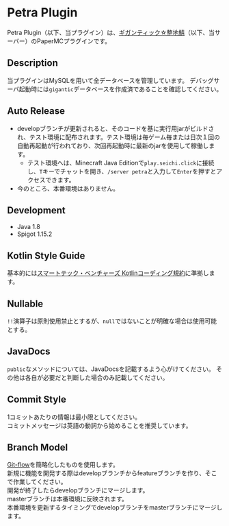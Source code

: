 Petra Plugin
======
Petra Plugin（以下、当プラグイン）は、[ギガンティック☆整地鯖](https://seichi.click)（以下、当サーバー）のPaperMCプラグインです。<br />


Description
---
当プラグインはMySQLを用いて全データベースを管理しています。
デバッグサーバ起動時には`gigantic`データベースを作成済であることを確認してください。

Auto Release
---
- developブランチが更新されると、そのコードを基に実行用jarがビルドされ、テスト環境に配布されます。テスト環境は毎ゲーム毎または日次１回の自動再起動が行われており、次回再起動時に最新のjarを使用して稼働します。
  - テスト環境へは、Minecraft Java Editionで`play.seichi.click`に接続し、`T`キーでチャットを開き、`/server petra`と入力して`Enter`を押すとアクセスできます。
- 今のところ、本番環境はありません。

Development
---
* Java 1.8
* Spigot 1.15.2

## Kotlin Style Guide
基本的には[スマートテック・ベンチャーズ Kotlinコーディング規約](https://github.com/SmartTechVentures/kotlin-style-guide)に準拠します。

## Nullable
`!!`演算子は原則使用禁止とするが、`null`ではないことが明確な場合は使用可能とする。

## JavaDocs
`public`なメソッドについては、JavaDocsを記載するよう心がけてください。
その他は各自が必要だと判断した場合のみ記載してください。

## Commit Style
1コミットあたりの情報は最小限としてください。<br />
コミットメッセージは英語の動詞から始めることを推奨しています。

## Branch Model
[Git-flow](https://qiita.com/KosukeSone/items/514dd24828b485c69a05)を簡略化したものを使用します。<br>
新規に機能を開発する際はdevelopブランチからfeatureブランチを作り、そこで作業してください。<br />
開発が終了したらdevelopブランチにマージします。<br>
masterブランチは本番環境に反映されます。<br />
本番環境を更新するタイミングでdevelopブランチをmasterブランチにマージします。
